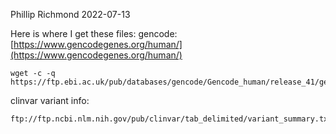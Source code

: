 Phillip Richmond
2022-07-13

Here is where I get these files:
gencode: [https://www.gencodegenes.org/human/](https://www.gencodegenes.org/human/)
```
wget -c -q https://ftp.ebi.ac.uk/pub/databases/gencode/Gencode_human/release_41/gencode.v41.annotation.gtf.gz
```

clinvar variant info:
```
ftp://ftp.ncbi.nlm.nih.gov/pub/clinvar/tab_delimited/variant_summary.txt.gz
```
